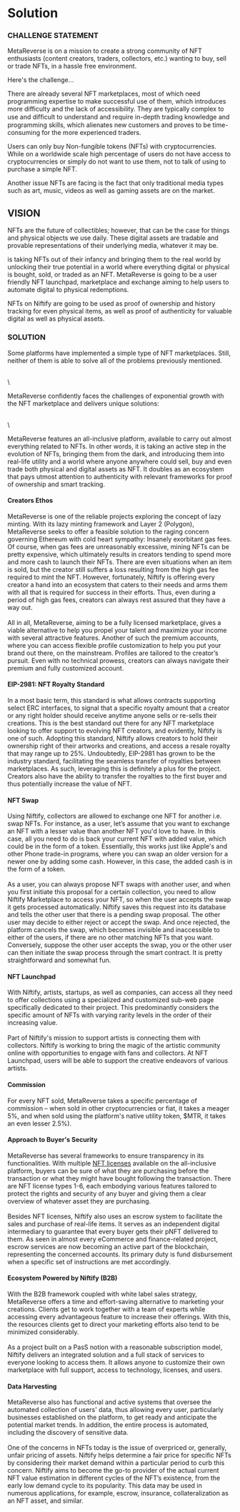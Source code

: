 # Solution



### CHALLENGE STATEMENT <a href="#challenge" id="challenge"></a>

MetaReverse is on a mission to create a strong community of NFT enthusiasts (content creators, traders, collectors, etc.) wanting to buy, sell or trade NFTs, in a hassle free environment.

Here's the challenge...

There are already several NFT marketplaces, most of which need programming expertise to make successful use of them, which introduces more difficulty and the lack of accessibility. They are typically complex to use and difﬁcult to understand and require in-depth trading knowledge and programming skills, which alienates new customers and proves to be time-consuming for the more experienced traders.

Users can only buy Non-fungible tokens (NFTs) with cryptocurrencies. While on a worldwide scale high percentage of users do not have access to cryptocurrencies or simply do not want to use them, not to talk of using to purchase a simple NFT.

Another issue NFTs are facing is the fact that only traditional media types such as art, music, videos as well as gaming assets are on the market.

## VISION <a href="#vision" id="vision"></a>

NFTs are the future of collectibles; however, that can be the case for things and physical objects we use daily. These digital assets are tradable and provable representations of their underlying media, whatever it may be.

is taking NFTs out of their infancy and bringing them to the real world by unlocking their true potential in a world where everything digital or physical is bought, sold, or traded as an NFT. MetaReverse is going to be a user friendly NFT launchpad, marketplace and exchange aiming to help users to automate digital to physical redemptions.

NFTs on Niftify are going to be used as proof of ownership and history tracking for even physical items, as well as proof of authenticity for valuable digital as well as physical assets.



### SOLUTION <a href="#solution" id="solution"></a>

Some platforms have implemented a simple type of NFT marketplaces. Still, neither of them is able to solve all of the problems previously mentioned.

\
\


MetaReverse confidently faces the challenges of exponential growth with the NFT marketplace and delivers unique solutions:

\
\


MetaReverse features an all-inclusive platform, available to carry out almost everything related to NFTs. In other words, it is taking an active step in the evolution of NFTs, bringing them from the dark, and introducing them into real-life utility and a world where anyone anywhere could sell, buy and even trade both physical and digital assets as NFT. It doubles as an ecosystem that pays utmost attention to authenticity with relevant frameworks for proof of ownership and smart tracking.

#### Creators Ethos <a href="#creator" id="creator"></a>

MetaReverse is one of the reliable projects exploring the concept of lazy minting. With its lazy minting framework and Layer 2 (Polygon), MetaReverse seeks to offer a feasible solution to the raging concern governing Ethereum with cold heart sympathy: Insanely exorbitant gas fees. Of course, when gas fees are unreasonably excessive, mining NFTs can be pretty expensive, which ultimately results in creators tending to spend more and more cash to launch their NFTs. There are even situations when an item is sold, but the creator still suffers a loss resulting from the high gas fee required to mint the NFT. However, fortunately, Niftify is offering every creator a hand into an ecosystem that caters to their needs and arms them with all that is required for success in their efforts. Thus, even during a period of high gas fees, creators can always rest assured that they have a way out.\
\
All in all, MetaReverse, aiming to be a fully licensed marketplace, gives a viable alternative to help you propel your talent and maximize your income with several attractive features. Another of such the premium accounts, where you can access flexible profile customization to help you put your brand out there, on the mainstream. Profiles are tailored to the creator’s pursuit. Even with no technical prowess, creators can always navigate their premium and fully customized account.

#### EIP-2981: NFT Royalty Standard <a href="#eip" id="eip"></a>

In a most basic term, this standard is what allows contracts supporting select ERC interfaces, to signal that a specific royalty amount that a creator or any right holder should receive anytime anyone sells or re-sells their creations. This is the best standard out there for any NFT marketplace looking to offer support to evolving NFT creators, and evidently, Niftify is one of such. Adopting this standard, Niftify allows creators to hold their ownership right of their artworks and creations, and access a resale royalty that may range up to 25%. Undoubtedly, EIP-2981 has grown to be the industry standard, facilitating the seamless transfer of royalties between marketplaces. As such, leveraging this is definitely a plus for the project. Creators also have the ability to transfer the royalties to the first buyer and thus potentially increase the value of NFT.

#### NFT Swap <a href="#nftswap" id="nftswap"></a>

Using Niftify, collectors are allowed to exchange one NFT for another i.e. swap NFTs. For instance, as a user, let’s assume that you want to exchange an NFT with a lesser value than another NFT you'd love to have. In this case, all you need to do is back your current NFT with added value, which could be in the form of a token. Essentially, this works just like Apple's and other Phone trade-in programs, where you can swap an older version for a newer one by adding some cash. However, in this case, the added cash is in the form of a token.\
\
As a user, you can always propose NFT swaps with another user, and when you first initiate this proposal for a certain collection, you need to allow Niftify Marketplace to access your NFT, so when the user accepts the swap it gets processed automatically. Niftify saves this request into its database and tells the other user that there is a pending swap proposal. The other user may decide to either reject or accept the swap. And once rejected, the platform cancels the swap, which becomes invisible and inaccessible to either of the users, if there are no other matching NFTs that you want. Conversely, suppose the other user accepts the swap, you or the other user can then initiate the swap process through the smart contract. It is pretty straightforward and somewhat fun.

#### NFT Launchpad <a href="#nftlaunchpad" id="nftlaunchpad"></a>

With Niftify, artists, startups, as well as companies, can access all they need to offer collections using a specialized and customized sub-web page specifically dedicated to their project. This predominantly considers the specific amount of NFTs with varying rarity levels in the order of their increasing value.\
\
Part of Niftify's mission to support artists is connecting them with collectors. Niftify is working to bring the magic of the artistic community online with opportunities to engage with fans and collectors. At NFT Launchpad, users will be able to support the creative endeavors of various artists.

#### Commission <a href="#commission" id="commission"></a>

For every NFT sold, MetaReverse takes a specific percentage of commission – when sold in other cryptocurrencies or fiat, it takes a meager 5%, and when sold using the platform's native utility token, $MTR, it takes an even lesser 2.5%).

#### Approach to Buyer's Security <a href="#approach" id="approach"></a>

MetaReverse has several frameworks to ensure transparency in its functionalities. With multiple [NFT licenses](https://www.niftify.io/licences) available on the all-inclusive platform, buyers can be sure of what they are purchasing before the transaction or what they might have bought following the transaction. There are NFT license types 1-6, each embodying various features tailored to protect the rights and security of any buyer and giving them a clear overview of whatever asset they are purchasing.\
\
Besides NFT licenses, Niftify also uses an escrow system to facilitate the sales and purchase of real-life items. It serves as an independent digital intermediary to guarantee that every buyer gets their pNFT delivered to them. As seen in almost every eCommerce and finance-related project, escrow services are now becoming an active part of the blockchain, representing the concerned accounts. Its primary duty is fund disbursement when a specific set of instructions are met accordingly.

#### Ecosystem Powered by Niftify (B2B) <a href="#ecosystem" id="ecosystem"></a>

With the B2B framework coupled with white label sales strategy, MetaReverse offers a time and effort-saving alternative to marketing your creations. Clients get to work together with a team of experts while accessing every advantageous feature to increase their offerings. With this, the resources clients get to direct your marketing efforts also tend to be minimized considerably.\
\
As a project built on a PasS notion with a reasonable subscription model, Niftify delivers an integrated solution and a full stack of services to everyone looking to access them. It allows anyone to customize their own marketplace with full support, access to technology, licenses, and users.

#### Data Harvesting <a href="#data" id="data"></a>

MetaReverse also has functional and active systems that oversee the automated collection of users' data, thus allowing every user, particularly businesses established on the platform, to get ready and anticipate the potential market trends. In addition, the entire process is automated, including the discovery of sensitive data.\
\
One of the concerns in NFTs today is the issue of overpriced or, generally, unfair pricing of assets. Niftify helps determine a fair price for specific NFTs by considering their market demand within a particular period to curb this concern. Niftify aims to become the go-to provider of the actual current NFT value estimation in different cycles of the NFT’s existence, from the early low demand cycle to its popularity. This data may be used in numerous applications, for example, escrow, insurance, collateralization as an NFT asset, and similar.

### &#x20;<a href="#marketing-and-target-audience" id="marketing-and-target-audience"></a>
